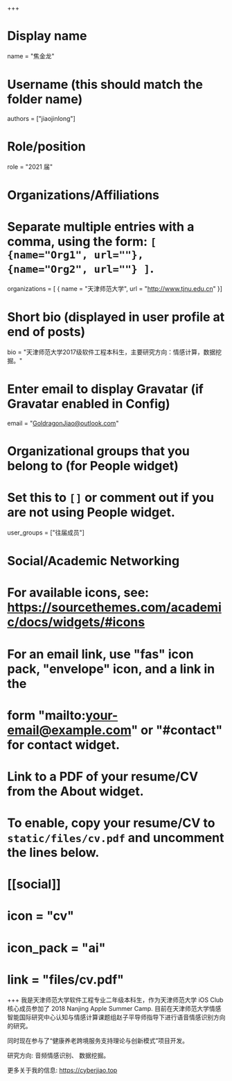 +++

# Display name

name = "焦金龙"

# Username (this should match the folder name)

authors = ["jiaojinlong"]

# Role/position

role = "2021 届"

# Organizations/Affiliations

#   Separate multiple entries with a comma, using the form: `[ {name="Org1", url=""}, {name="Org2", url=""} ]`.

organizations = [ { name = "天津师范大学", url = "http://www.tjnu.edu.cn" }]

# Short bio (displayed in user profile at end of posts)

bio = "天津师范大学2017级软件工程本科生，主要研究方向：情感计算，数据挖掘。"

# Enter email to display Gravatar (if Gravatar enabled in Config)

email = "GoldragonJiao@outlook.com"

# Organizational groups that you belong to (for People widget)

#   Set this to `[]` or comment out if you are not using People widget.

user_groups = ["往届成员"]

# Social/Academic Networking

# For available icons, see: https://sourcethemes.com/academic/docs/widgets/#icons

#   For an email link, use "fas" icon pack, "envelope" icon, and a link in the

#   form "mailto:your-email@example.com" or "#contact" for contact widget.

# Link to a PDF of your resume/CV from the About widget.

# To enable, copy your resume/CV to `static/files/cv.pdf` and uncomment the lines below.

# [[social]]

#   icon = "cv"

#   icon_pack = "ai"

#   link = "files/cv.pdf"

+++
我是天津师范大学软件工程专业二年级本科生，作为天津师范大学 iOS Club 核心成员参加了 2018 Nanjing Apple Summer Camp. 目前在天津师范大学情感智能国际研究中心认知与情感计算课题组赵子平导师指导下进行语音情感识别方向的研究。

同时现在参与了“健康养老跨境服务支持理论与创新模式”项目开发。

研究方向: 音频情感识别、 数据挖掘。

更多关于我的信息: https://cyberjiao.top
